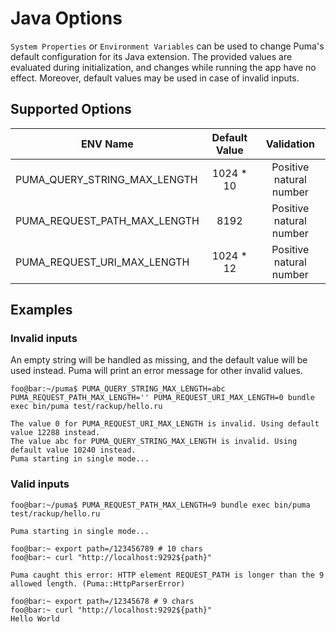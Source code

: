 # Java Options

`System Properties` or `Environment Variables` can be used to change Puma's
default configuration for its Java extension. The provided values are evaluated
during initialization, and changes while running the app have no effect.
Moreover, default values may be used in case of invalid inputs.

## Supported Options

| ENV Name                     | Default Value |        Validation        |
|------------------------------|:-------------:|:------------------------:|
| PUMA_QUERY_STRING_MAX_LENGTH |   1024 * 10   | Positive natural number  |
| PUMA_REQUEST_PATH_MAX_LENGTH |     8192      | Positive natural number  |
| PUMA_REQUEST_URI_MAX_LENGTH  |   1024 * 12   | Positive natural number  |

## Examples

### Invalid inputs

An empty string will be handled as missing, and the default value will be used instead.
Puma will print an error message for other invalid values.

```
foo@bar:~/puma$ PUMA_QUERY_STRING_MAX_LENGTH=abc PUMA_REQUEST_PATH_MAX_LENGTH='' PUMA_REQUEST_URI_MAX_LENGTH=0 bundle exec bin/puma test/rackup/hello.ru

The value 0 for PUMA_REQUEST_URI_MAX_LENGTH is invalid. Using default value 12288 instead.
The value abc for PUMA_QUERY_STRING_MAX_LENGTH is invalid. Using default value 10240 instead.
Puma starting in single mode...
```

### Valid inputs

```
foo@bar:~/puma$ PUMA_REQUEST_PATH_MAX_LENGTH=9 bundle exec bin/puma test/rackup/hello.ru

Puma starting in single mode...
```
```
foo@bar:~ export path=/123456789 # 10 chars
foo@bar:~ curl "http://localhost:9292${path}"

Puma caught this error: HTTP element REQUEST_PATH is longer than the 9 allowed length. (Puma::HttpParserError)

foo@bar:~ export path=/12345678 # 9 chars
foo@bar:~ curl "http://localhost:9292${path}"
Hello World
```

